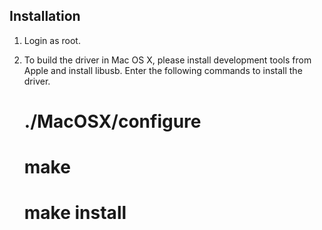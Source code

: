 Installation
------------

1. Login as root.

2. To build the driver in Mac OS X, please install development tools from
   Apple and install libusb. Enter the following commands to install the
   driver.
   # ./MacOSX/configure
   # make
   # make install
